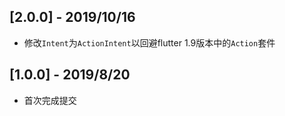 ## [2.0.0] - 2019/10/16

* 修改`Intent`为`ActionIntent`以回避flutter 1.9版本中的`Action`套件

## [1.0.0] - 2019/8/20

* 首次完成提交
